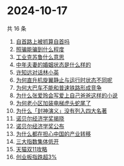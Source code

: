 # 2024-10-17

共 16 条

<!-- BEGIN -->
<!-- 最后更新时间 Thu Oct 17 2024 15:10:32 GMT+0800 (China Standard Time) -->

1. [自首路上被抓算自首吗](https://www.zhihu.com/search?q=自首路上被抓算自首吗)
1. [照骗能骗到什么程度](https://www.zhihu.com/search?q=照骗能骗到什么程度)
1. [工业克苏鲁什么意思](https://www.zhihu.com/search?q=工业克苏鲁什么意思)
1. [中年夫妻的婚姻状态是什么样的](https://www.zhihu.com/search?q=中年夫妻的婚姻状态是什么样的)
1. [许知远对话林小英](https://www.zhihu.com/search?q=许知远对话林小英)
1. [为何直升机旋翼静止与运行时状态不同呢](https://www.zhihu.com/search?q=为何直升机旋翼静止与运行时状态不同呢)
1. [为何大巴车不能和普速铁路形成竞争](https://www.zhihu.com/search?q=为何大巴车不能和普速铁路形成竞争)
1. [为什么张爱玲会写爱上自己爸爸这样的小说](https://www.zhihu.com/search?q=为什么张爱玲会写爱上自己爸爸这样的小说)
1. [为何老小区加装电梯虎头蛇尾了](https://www.zhihu.com/search?q=为何老小区加装电梯虎头蛇尾了)
1. [为什么「封神演义」没有列入四大名著](https://www.zhihu.com/search?q=为什么「封神演义」没有列入四大名著)
1. [诺贝尔经济学奖揭晓](https://www.zhihu.com/search?q=诺贝尔经济学奖揭晓)
1. [诺贝尔经济学奖公布](https://www.zhihu.com/search?q=诺贝尔经济学奖公布)
1. [为什么都在担心中国的产业转移](https://www.zhihu.com/search?q=为什么都在担心中国的产业转移)
1. [三大指数集体低开](https://www.zhihu.com/search?q=三大指数集体低开)
1. [天猫双11攻略](https://www.zhihu.com/search?q=天猫双11攻略)
1. [创业板指跌超3%](https://www.zhihu.com/search?q=创业板指跌超3%)

<!-- END -->
